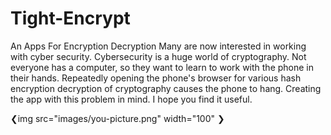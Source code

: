 # Tight-Encrypt
An Apps For Encryption Decryption
Many are now interested in working with cyber security. Cybersecurity is a huge world of cryptography. Not everyone has a computer, so they want to learn to work with the phone in their hands. Repeatedly opening the phone's browser for various hash encryption decryption of cryptography causes the phone to hang. Creating the app with this problem in mind. I hope you find it useful.


❮img src="images/you-picture.png" width="100" ❯
